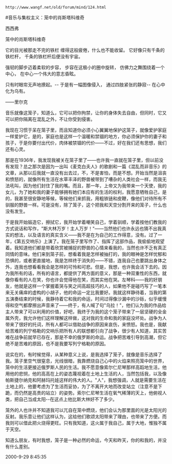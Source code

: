 `http://www.wangf.net/old/forum/mind/124.html`

#音乐与集权主义：笼中的肖斯塔科维奇

西西弗

笼中的肖斯塔科维奇

它的目光被那走不完的铁栏
缠得这般疲倦，什么也不能收留。
它好像只有千条的铁栏杆，
千条的铁栏杆后便没有宇宙。

强韧的脚步迈着柔软的步容，
步容在这极小的圈中旋转，
仿佛力之舞围绕着一个中心，
在中心一个伟大的意志昏眩。

只有时眼帘无声地撩起。--
于是有一幅图像侵入，
通过四肢紧张的静寂--
在心中化为乌有。

——里尔克

音乐就像这笼子，知道么，它可以把你拘禁，让你的身体失去自由，但同时，它又可以把你隔离在混乱之外，不让你受到侵害。

我现在习惯于呆在笼子里，而且知道你必须小心翼翼地保护这笼子，就像爱护家庭一样爱护它，是的，家庭也是这样一个温暖和禁锢的地方，你必须保护你的妻子和孩子，于是你要付出代价，肉体被禁锢的代价——不过，好在我们还有思想，我们还有心灵。

那是在1936年，我发现我被关在笼子里了——也许我一直就在笼子里，但以前没有发现？总之那次是因为一出叫《麦克白夫人》的歌剧和一篇《混乱而非音乐》的文章，从那以后我就一直没有出去过，不，不是害怕，而是不想。开始当然是沮丧和愤怒的，就像所有生活在水草丰泽的野兽被带到了嘈杂的人类社会一样，而我无法吼叫，因为他们封住了我的嘴。而且，那一年，上帝又为我带来一个天使，我的女儿，为了她和我的妻子能够拥有她们本应有的生活的权利，我愿意牺牲自己，是的，我甚至很安静地等候，等候他们来抓我，用粗铁链和皮鞭，像他们对待所有不驯服的野兽一样。可是没有，除了笼子，这个把我和天空分割开来的笼子，什么也没有发生。

于是我开始锻造它，擦拭它，我开始学着嘲笑自己，学着驯顺，学着按他们教我的方式说话和写作，"斯大林万岁！主人万岁！"——当然他们也许永远也猜不出我真实的想法，以及语言的真实含义——我不是在为自己的工作得意，没有。过了一年，《第五交响乐》上演了。我在笼子里写作了、指挥了这部作品，我偷偷地观望着。我知道他们都是带着欣赏被捕捉的野兽的心情来看我的，当然也许不乏有真正同情的意味。他们来到笼子前，想看着我是怎样被抽打的，我的眼神是怎样忧郁和恐惧的，或者更直接地，我是怎样终于消失的——不错，连我自己也要跳出身体之外，连我也想看看我会是怎样的可怜和可悲。但是，我想，也许我会活下去的。因为我所有的话，所有的语言，都提供了两方面的意义，那是一种双重性的东西，就像你看有的人在笑，你也许会觉得他在笑，而其实他在哭。左琴科——我的好朋友，他就是这样一个掌握着哭与笑之间高超技巧的人，如果他不是碰巧写了一笔本来无关痛痒的虚构的小胡子，他的命运一定比我要好。我就这样静待着，当我的第五演奏结束的时候，我静待着它和我的命运，时间过得像沙漏中的沙砾，似乎缓慢得和空气都摩擦出声音来了——终于，有人喊了句"乌拉！"，他们认为我的作品给主人带来了可以利用的价值，好吧，我终于为我的这个笼子带来了一层坚硬的全金属外壳，我允许他们这样理解这样做，这对我的生命和我的家庭没坏处。战争为人带来了很好的托词，所有人都可以借助战争的原因来哀伤，来愤怒。我也是，我献给苦难的列宁格勒的交响乐把所有人的联想都引向了战争，很少有人知道，其实苦难在战争前就早已存在，那是不幸的俄罗斯的命运。战争把苦难引导到高潮，但它绝不是苦难的原因，也不是我要写列宁格勒的原因。

说实在的，有时候觉得，从某种意义上说，是我选择了笼子，就像是音乐选择了我。笼子里空气很窒息，光线很暗，我靠燃烧自己心中的火焰来照亮笼中的世界，笼中的生活更接近俄罗斯人民的生活。我不愿意像索尔仁尼琴那样高蹈地生活，他用他的悲悯，他的高高在上的姿态蔑视着在土地上生活的人，当然包括我，以及像帕斯捷尔纳克和阿赫玛托娃这样的伟大的人。"人"，我想强调，人就是需要生活在土地上的，他要考虑为了生活而妥协，为了不离开大地而改变站立（注意不是下跪，而仍然是高贵的站立）的姿势。索尔仁尼琴生活在氧气稀薄的天上，他俯视人类，把自己当成太阳--在这点上他比斯大林好不了多少。

笼外的人也许并不知道我可以兀自在笼中燃烧，他们会认为那里面的光是太阳光的反射。我乐意让他们这样认为，这给他们歌颂太阳带来了理由，也带来了方便。而我则可以借此把火烧得更旺。只有我知道，这火属于我自己，属于大地，惟独不属于天空。

知道么朋友，有时我想，笼子是一种必然的命运，今天和昨天，你的和我的，并没有什么差别。

2000-9-29 8:45:35